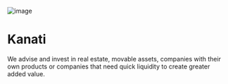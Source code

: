  ![image](https://github.com/GameExplorer/kanati/assets/73129125/d9465395-7806-4ec1-9bf6-5e710063d391)
# Kanati

We advise and invest in real estate, movable assets, companies with their own products or companies that need quick liquidity to create greater added value.
